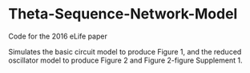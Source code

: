 # Theta-Sequence-Network-Model
Code for the 2016 eLife paper

Simulates the basic circuit model to produce Figure 1, and the reduced oscillator model to produce Figure 2 and Figure 2-figure Supplement 1.
